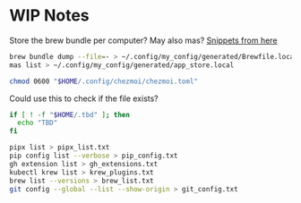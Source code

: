 # WIP Notes

Store the brew bundle per computer? May also mas? [Snippets from here](https://github.com/monfresh/dotfiles)

```sh
brew bundle dump --file=- > ~/.config/my_config/generated/Brewfile.local
mas list > ~/.config/my_config/generated/app_store.local

chmod 0600 "$HOME/.config/chezmoi/chezmoi.toml"
```

Could use this to check if the file exists?

```zsh
if [ ! -f "$HOME/.tbd" ]; then
  echo "TBD"
fi
```

```sh
pipx list > pipx_list.txt
pip config list --verbose > pip_config.txt
gh extension list > gh_extensions.txt
kubectl krew list > krew_plugins.txt
brew list --versions > brew_list.txt
git config --global --list --show-origin > git_config.txt
```

